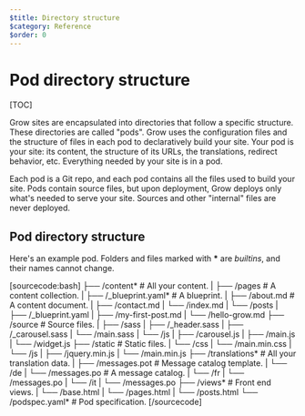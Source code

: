```yaml
---
$title: Directory structure
$category: Reference
$order: 0
---
```

# Pod directory structure

[TOC]

Grow sites are encapsulated into directories that follow a specific structure. These directories are called "pods". Grow uses the configuration files and the structure of files in each pod to declaratively build your site. Your pod is your site: its content, the structure of its URLs, the translations, redirect behavior, etc. Everything needed by your site is in a pod.

Each pod is a Git repo, and each pod contains all the files used to build your site. Pods contain source files, but upon deployment, Grow deploys only what's needed to serve your site. Sources and other "internal" files are never deployed.

## Pod directory structure

Here's an example pod. Folders and files marked with __*__ are *builtins*, and their names cannot change.

[sourcecode:bash]
├──  /content*                     # All your content.
|    ├──  /pages                   # A content collection.
|         ├──  /_blueprint.yaml*   # A blueprint.
|         ├──  /about.md           # A content document.
|         ├──  /contact.md
|         └──  /index.md
|    └──  /posts
|         ├──  /_blueprint.yaml
|         ├──  /my-first-post.md
|         └──  /hello-grow.md
├──  /source                       # Source files.
|    ├──  /sass
|         ├──  /_header.sass
|         ├──  /_carousel.sass
|         └──  /main.sass
|    └──  /js
|         ├──  /carousel.js
|         ├──  /main.js
|         └──  /widget.js
├──  /static                       # Static files.
|    └──  /css
|         └──  /main.min.css
|    └──  /js
|         ├──  /jquery.min.js
|         └──  /main.min.js
├──  /translations*                # All your translation data.
|    ├──  /messages.pot            # Message catalog template.
|    └──  /de
|         └──  /messages.po        # A message catalog.
|    └──  /fr
|         └──  /messages.po
|    └──  /it
|         └──  /messages.po
├──  /views*                       # Front end views.
|    └──  /base.html
|    └──  /pages.html
|    └──  /posts.html
└──  /podspec.yaml*                # Pod specification.
[/sourcecode]
